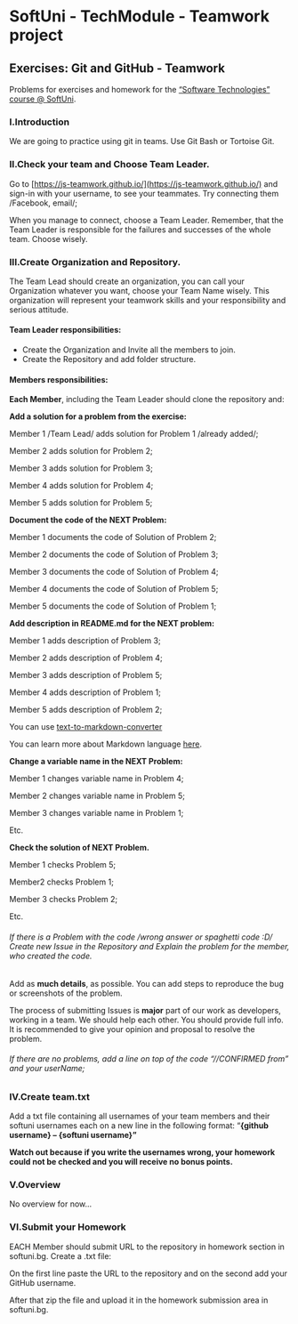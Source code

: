 # SoftUni - TechModule - Teamwork project
## Exercises: Git and GitHub - Teamwork

Problems for exercises and homework for the [“Software Technologies” course @ SoftUni](https://softuni.bg/courses/software-technologies).

### I.Introduction
We are going to practice using git in teams. Use Git Bash or Tortoise Git.

### II.Check your team and Choose Team Leader.

Go to [https://js-teamwork.github.io/](https://js-teamwork.github.io/) and sign-in with your username, to see your teammates. Try connecting them /Facebook, email/; 

When you manage to connect, choose a Team Leader. Remember, that the Team Leader is responsible for the failures and successes of the whole team. Choose wisely. 

### III.Create Organization and Repository.

The Team Lead should create an organization, you can call your Organization whatever you want, choose your Team Name wisely. This organization will represent your teamwork skills and your responsibility and serious attitude.

#### Team Leader responsibilities: 
- Create the Organization and Invite all the members to join. 
- Create the Repository and add folder structure.

#### Members responsibilities:  

**Each Member**, including the Team Leader should clone the repository and:

**Add a solution for a problem from the exercise:**

Member
1 /Team Lead/ adds solution for Problem 1 /already added/;

Member
2 adds solution for Problem 2;

Member
3 adds solution for Problem 3;

Member
4 adds solution for Problem 4;

Member
5 adds solution for Problem 5;

**Document the code of the NEXT Problem:**

Member
1 documents the code of Solution of Problem 2;

Member
2 documents the code of Solution of Problem 3;

Member
3 documents the code of Solution of Problem 4;

Member
4 documents the code of Solution of Problem 5;

Member
5 documents the code of Solution of Problem 1;

**Add description in README.md for the NEXT problem:**

Member
1 adds description of Problem 3;

Member
2 adds description of Problem 4;

Member
3 adds description of Problem 5;

Member
4 adds description of Problem 1;

Member
5 adds description of Problem 2;

You can use [text-to-markdown-converter](http://markitdown.medusis.com/)

You can learn more about Markdown language [here](https://en.wikipedia.org/wiki/Markdown).

**Change a variable name in the NEXT Problem:**

Member
1 changes variable name in Problem 4; 

Member
2 changes variable name in Problem 5; 

Member
3 changes variable name in Problem 1; 

Etc. 

**Check the solution of NEXT Problem.**

Member
1 checks Problem 5; 

Member2 checks Problem 1; 

Member
3 checks Problem 2; 

Etc. 

###### If there is a Problem with the code /wrong answer or spaghetti code :D/ Create new Issue in the Repository and Explain the problem for the member, who created the code. 

Add as **much details**, as possible. You can add steps to reproduce the bug or screenshots of the problem.

The process of submitting Issues is **major** part of our work as developers, working in a team. We should help each other. You should provide full info. It is recommended to give your opinion and proposal to resolve the problem.

###### If there are no problems, add a line on top of the code “//CONFIRMED from” and your userName;

### IV.Create team.txt

Add a txt file containing all usernames of your team members and their softuni usernames each on a new line in the following format: “**{github username} – {softuni username}”**

**Watch out because if you write the usernames wrong, your homework could not be checked and you will receive no bonus points.**

### V.Overview

No overview for now...

### VI.Submit your Homework

EACH Member should submit URL to the repository in homework section in softuni.bg. Create a .txt file:

On the first line paste the URL to the repository and on the second add your GitHub username.

After that zip the file and upload it in the homework submission area in softuni.bg.
